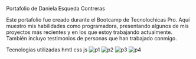 Portafolio de Daniela Esqueda Contreras

Este portafolio fue creado durante el Bootcamp de Tecnolochicas Pro. Aquí muestro mis habilidades como programadora, presentando algunos de mis proyectos más recientes y en los que estoy trabajando actualmente. También incluyo testimonios de personas que han trabajado conmigo.

Tecnologias utilizadas
hmtl
css
js
![p1](https://github.com/user-attachments/assets/931bc9e6-c25f-4b2a-929d-87b34064c104)
![p2](https://github.com/user-attachments/assets/c4d63b01-06ce-4450-b508-7aab9edad31d)
![p3](https://github.com/user-attachments/assets/2e123abe-1f8a-43aa-a2f7-7dc676fa418b)
![p4](https://github.com/user-attachments/assets/535388ba-db5c-475e-aab9-edab9892c379)
